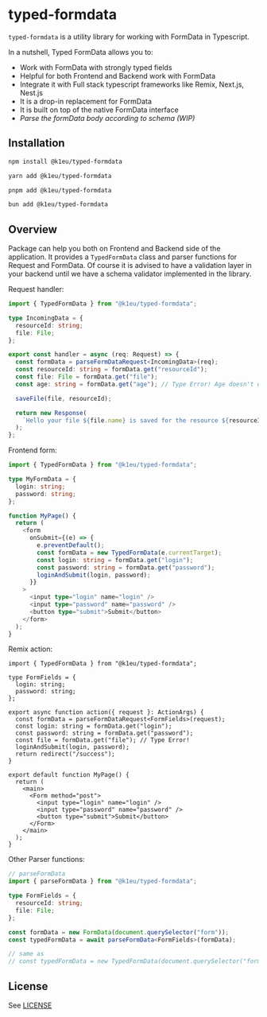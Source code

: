 # typed-formdata

`typed-formdata` is a utility library for working with FormData in Typescript.

In a nutshell, Typed FormData allows you to:

- Work with FormData with strongly typed fields
- Helpful for both Frontend and Backend work with FormData
- Integrate it with Full stack typescript frameworks like Remix, Next.js, Nest.js
- It is a drop-in replacement for FormData
- It is built on top of the native FormData interface
- _Parse the formData body according to schema (WIP)_

## Installation

```sh
npm install @k1eu/typed-formdata
```

```sh
yarn add @k1eu/typed-formdata
```

```sh
pnpm add @k1eu/typed-formdata
```

```sh
bun add @k1eu/typed-formdata
```

## Overview

Package can help you both on Frontend and Backend side of the application.
It provides a `TypedFormData` class and parser functions for Request and FormData. Of course it is advised to have a validation layer in your backend until we have a schema validator implemented in the library.

Request handler:

```ts
import { TypedFormData } from "@k1eu/typed-formdata";

type IncomingData = {
  resourceId: string;
  file: File;
};

export const handler = async (req: Request) => {
  const formData = parseFormDataRequest<IncomingData>(req);
  const resourceId: string = formData.get("resourceId");
  const file: File = formData.get("file");
  const age: string = formData.get("age"); // Type Error! Age doesn't exist in IncomingData

  saveFile(file, resourceId);

  return new Response(
    `Hello your file ${file.name} is saved for the resource ${resourceId}`
  );
};
```

Frontend form:

```ts
import { TypedFormData } from "@k1eu/typed-formdata";

type MyFormData = {
  login: string;
  password: string;
};

function MyPage() {
  return (
    <form
      onSubmit={(e) => {
        e.preventDefault();
        const formData = new TypedFormData(e.currentTarget);
        const login: string = formData.get("login");
        const password: string = formData.get("password");
        loginAndSubmit(login, password);
      }}
    >
      <input type="login" name="login" />
      <input type="password" name="password" />
      <button type="submit">Submit</button>
    </form>
  );
}
```

Remix action:

```tsx
import { TypedFormData } from "@k1eu/typed-formdata";

type FormFields = {
  login: string;
  password: string;
};

export async function action({ request }: ActionArgs) {
  const formData = parseFormDataRequest<FormFields>(request);
  const login: string = formData.get("login");
  const password: string = formData.get("password");
  const file = formData.get("file"); // Type Error!
  loginAndSubmit(login, password);
  return redirect("/success");
}

export default function MyPage() {
  return (
    <main>
      <Form method="post">
        <input type="login" name="login" />
        <input type="password" name="password" />
        <button type="submit">Submit</button>
      </Form>
    </main>
  );
}
```

Other Parser functions:

```ts
// parseFormData
import { parseFormData } from "@k1eu/typed-formdata";

type FormFields = {
  resourceId: string;
  file: File;
};

const formData = new FormData(document.querySelector("form"));
const typedFormData = await parseFormData<FormFields>(formData);

// same as
// const typedFormData = new TypedFormData(document.querySelector("form") as HTMLFormElement);
```

## License

See [LICENSE](https://github.com/k1eu/typed-formdata/blob/main/LICENSE)
